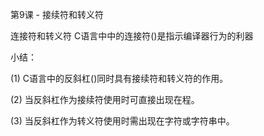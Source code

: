 第9课 - 接续符和转义符

 

连接符和转义符
C语言中中的连接符(\)是指示编译器行为的利器


小结：

(1) C语言中的反斜杠(\)同时具有接续符和转义符的作用。

(2) 当反斜杠作为接续符使用时可直接出现在程。

(3) 当反斜杠作为转义符使用时需出现在字符或字符串中。